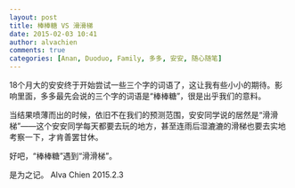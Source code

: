 ```yaml
---
layout: post
title: 棒棒糖 VS 滑滑梯
date: 2015-02-03 10:41
author: alvachien
comments: true
categories: [Anan, Duoduo, Family, 多多, 安安, 随心随笔]
---
```

18个月大的安安终于开始尝试一些三个字的词语了，这让我有些小小的期待。影响里面，多多最先会说的三个字的词语是“棒棒糖”，很是出乎我们的意料。

当结果喷薄而出的时候，依旧不在我们的预测范围，安安同学说的居然是“滑滑梯”——这个安安同学每天都要去玩的地方，甚至连雨后湿漉漉的滑梯也要去实地考察一下，才肯善罢甘休。

好吧，“棒棒糖”遇到“滑滑梯”。

是为之记。
Alva Chien
2015.2.3
